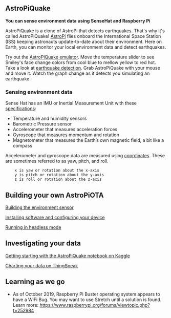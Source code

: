 ## AstroPiQuake

<b>You can sense environment data using SenseHat and Raspberry Pi</b>

AstroPiQuake is a clone of AstroPi that detects earthquakes.  That's why it's called AstroPiQuake!  [AstroPi](https://www.nasa.gov/mission_pages/station/research/experiments/2429.html) flies onboard the International Space Station (ISS) keeping astronauts update-to-date about their environment.  Here on Earth, you can monitor your local environment data and detect earthquakes.

Try out the [AstroPiQuake emulator](http://www.nelsontech.blog/I3/Phase1/AstroPiOTAemulator-Smiley.htm).  Move the temperature slider to see Smiley's face change colors from cool blue to mellow yellow to red hot.  Take a look at [earthquake detection](http://www.nelsontech.blog/I3/Phase1/AstroPiOTAemulator-Earthquake.htm).  Grab AstroPiQuake with your mouse and move it.  Watch the graph change as it detects you simulating an earthquake.

### Sensing environment data

Sense Hat has an IMU or Inertial Measurement Unit with these [specifications](SenseHatSpecs.md):

- Temperature and humidity sensors
- Barometric Pressure sensor
- Accelerometer that measures acceleration forces
- Gyroscope that measures momentum and rotation
- Magnetometer that measures the Earth’s own magnetic field, a bit like a compass

Accelerometer and gyroscope data are measured using [coordinates](https://en.wikipedia.org/wiki/Euler_angles).  These are sometimes referred to as yaw, pitch, and roll.

        x is yaw or rotation about the x-axis
        y is pitch or rotation about the y-axis
        z is roll or rotation about the z-axis


## Building your own AstroPiOTA

[Building the environment sensor](BuildIT.md)

[Installing software and configuring your device](InstallIT.md)

[Running in headless mode](Headless.md)


## Investigating your data

[Getting starting with the AstroPiQuake notebook on Kaggle](https://www.kaggle.com/nelsondata/astropiota-weather-los-angeles)

[Charting your data on ThingSpeak](https://thingspeak.com/channels/865101)

## Learning as we go

- As of October 2019, Raspberry Pi Buster operating system appears to have a WiFi Bug.  You may want to use Stretch until a solution is found.  Learn more:  https://www.raspberrypi.org/forums/viewtopic.php?t=252984
